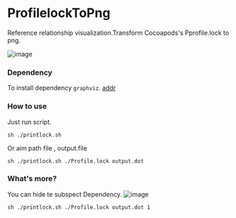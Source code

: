 # ProfilelockToPng
Reference relationship visualization.Transform Cocoapods's Pprofile.lock to png.

![image](https://github.com/Orange-W/ProfilelockToPng/blob/master/output.dot.png)

### Dependency
To install dependency `graphviz`.
[addr](https://graphviz.gitlab.io/download/)

### How to use

Just run script.

```
sh ./printlock.sh
```

Or aim path file , output.file

```
sh ./printlock.sh ./Profile.lock output.dot
```

### What's more?
You can hide te subspect Dependency.
![image](https://github.com/Orange-W/ProfilelockToPng/blob/master/disableSubspec.dot.png)

```
sh ./printlock.sh ./Profile.lock output.dot 1
```
